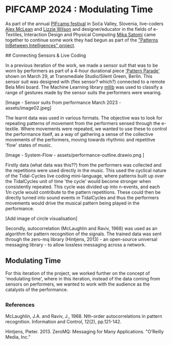 # PIFCAMP 2024 : Modulating Time

As part of the annual [PIFcamp festival](https://pif.camp/sl/) in Soča Valley, Slovenia, live-coders [Alex McLean](https://slab.org/) and [Lizzie Wilson](https://lwlsn.github.io/) and designer/educator in the fields of e-Textiles, Interaction Design and Physical Computing [Mika Satomi](https://www.nerding.at/cv/) came together to continue some work they had begun as part of the ["Patterns InBetween Intelligences" project](https://www.stnds.de/aktuelles/link_ki). 


## Connecting Sensors & Live Coding 

In a previous iteration of the work, we made a sensor suit that was to be worn by performers as part of a 4-hour durational piece ['Pattern Parade'](https://www.nerding.at/mos-aick-pattern-parade/) shown on March 29, at Transmediale Studio/Silent Green, Berlin. This sensor suit was designed with (flex sensor? which?) connected to a remote Bela Mini board. The Machine Learning library [mllib](https://spark.apache.org/mllib/) was used to classify a range of gestures made by the sensor suits the performers were wearing. 

[Image - Sensor suits from performance March 2023 - assets/image02.jpeg]

The learnt data was used in various formats. The objective was to look for repeating patterns of movement from the performers sensed through the e-textile. Where movements were repeated, we wanted to use these to control the performance itself, as a way of gathering a sense of the collective movements of the performers, moving towards rhythmic and repetitive 'flow' states of music.  

[Image - System-Flow - assets/performance-outline.drawio.png ]

Firstly data (what data was this??) from the performers was collected and the repetitions were used directly in the music. This used the cyclical nature of the Tidal-Cycles live coding mini-language, where patterns built up over the TidalCycles unit of time 'the cycle' would become stronger when consistently repeated. This cycle was divided up into n-events, and each 1/n cycle would contribute to the pattern repetitions. These could then be directly turned into sound events in TidalCycles and thus the performers movements would drive the musical pattern being played in the performance. 

[Add image of circle visualisation]

Secondly, autocorrelation (McLaughlin and Raviv, 1968) was used as an algorithm for pattern recognition of the signals. The trained data was sent through the zero-mq library (Hintjens, 2013) - an open-source universal messaging library - to allow lossless messaging across a network. 

## Modulating Time 

For this iteration of the project, we worked further on the concept of 'modulating time', where in this iteration, instead of the data coming from sensors on performers, we wanted to work with the audience as the catalysts of the performance. 


## 








### References 

McLaughlin, J.A. and Raviv, J., 1968. Nth-order autocorrelations in pattern recognition. Information and Control, 12(2), pp.121-142.


Hintjens, Pieter. 2013. ZeroMQ: Messaging for Many Applications. "O’Reilly Media, Inc."